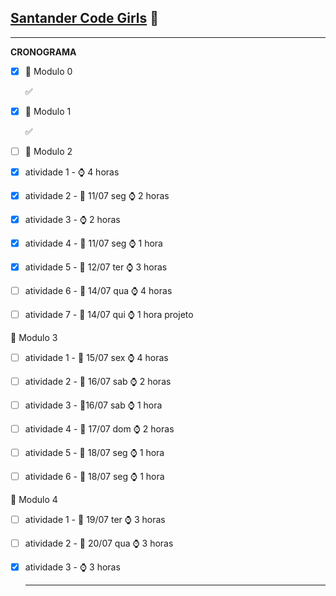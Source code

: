 ##           **<u>Santander Code Girls</u>** :girl:

------

**CRONOGRAMA**

- [x] :orange_book: Modulo 0

  :white_check_mark:

- [x] :orange_book: Modulo 1

  :white_check_mark:

- [ ] :orange_book: Modulo 2

- [x] atividade 1 - :watch: 4 horas

- [x] atividade 2 - :calendar: 11/07 seg :watch: 2 horas 

- [x] atividade 3 - :watch: 2 horas

- [x] atividade 4 - :calendar: 11/07 seg :watch: 1 hora 

- [x] atividade 5 - :calendar: 12/07 ter :watch: 3 horas

- [ ] atividade 6 - :calendar: 14/07 qua :watch: 4 horas

- [ ] atividade 7 - :calendar: 14/07 qui :watch: 1 hora projeto

:orange_book: Modulo 3

- [ ] atividade 1 - :calendar: 15/07 sex :watch: 4 horas

- [ ] atividade 2 - :calendar: 16/07 sab :watch: 2 horas

- [ ] atividade 3 - :calendar:16/07 sab :watch: 1 hora

- [ ] atividade 4 - :calendar: 17/07 dom :watch: 2 horas

- [ ] atividade 5 - :calendar: 18/07 seg :watch: 1 hora

- [ ] atividade 6 - :calendar: 18/07 seg :watch: 1 hora

:orange_book: Modulo 4

- [ ] atividade 1 - :calendar: 19/07 ter :watch: 3 horas

- [ ] atividade 2 - :calendar: 20/07 qua :watch: 3 horas

- [x] atividade 3 - :watch: 3 horas

  ------

  